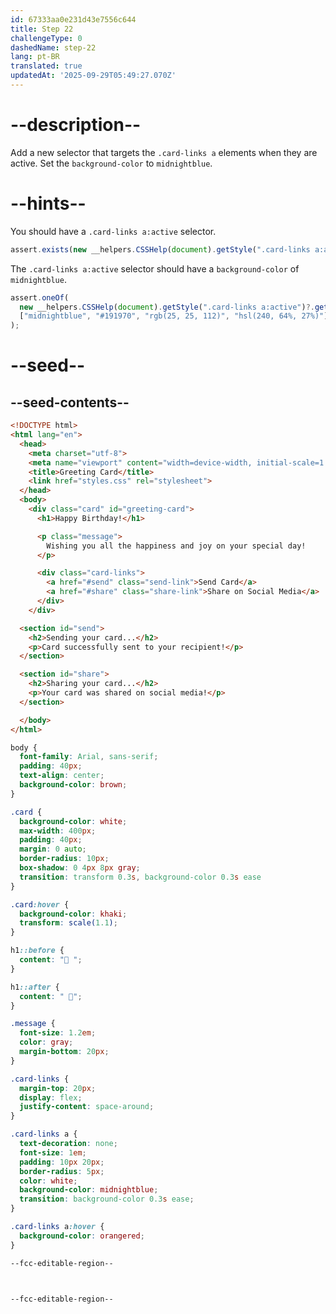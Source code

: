 ```yaml
---
id: 67333aa0e231d43e7556c644
title: Step 22
challengeType: 0
dashedName: step-22
lang: pt-BR
translated: true
updatedAt: '2025-09-29T05:49:27.070Z'
---
```


# --description--

Add a new selector that targets the `.card-links a` elements when they are active. Set the `background-color` to `midnightblue`.

# --hints--

You should have a `.card-links a:active` selector.

```js
assert.exists(new __helpers.CSSHelp(document).getStyle(".card-links a:active"));
```

The `.card-links a:active` selector should have a `background-color` of `midnightblue`.

```js
assert.oneOf(
  new __helpers.CSSHelp(document).getStyle(".card-links a:active")?.getPropertyValue("background-color").toLowerCase(),
  ["midnightblue", "#191970", "rgb(25, 25, 112)", "hsl(240, 64%, 27%)"]
);
```

# --seed--

## --seed-contents--

```html
<!DOCTYPE html>
<html lang="en">
  <head>
    <meta charset="utf-8">
    <meta name="viewport" content="width=device-width, initial-scale=1.0">
    <title>Greeting Card</title>
    <link href="styles.css" rel="stylesheet">
  </head>
  <body>
    <div class="card" id="greeting-card">
      <h1>Happy Birthday!</h1>

      <p class="message">
        Wishing you all the happiness and joy on your special day!
      </p>

      <div class="card-links">
        <a href="#send" class="send-link">Send Card</a>
        <a href="#share" class="share-link">Share on Social Media</a>
      </div>
  	</div>

  <section id="send">
    <h2>Sending your card...</h2>
    <p>Card successfully sent to your recipient!</p>
  </section>

  <section id="share">
    <h2>Sharing your card...</h2>
    <p>Your card was shared on social media!</p>
  </section>

  </body>
</html>

```

```css
body {
  font-family: Arial, sans-serif;
  padding: 40px;
  text-align: center;
  background-color: brown;
}

.card {
  background-color: white;
  max-width: 400px;
  padding: 40px;
  margin: 0 auto;
  border-radius: 10px;
  box-shadow: 0 4px 8px gray;
  transition: transform 0.3s, background-color 0.3s ease
}

.card:hover {
  background-color: khaki;
  transform: scale(1.1);
}

h1::before {
  content: "🥳 ";
}

h1::after {
  content: " 🥳";
}

.message {
  font-size: 1.2em;
  color: gray;
  margin-bottom: 20px;
}

.card-links {
  margin-top: 20px;
  display: flex;
  justify-content: space-around;
}

.card-links a {
  text-decoration: none;
  font-size: 1em;
  padding: 10px 20px;
  border-radius: 5px;
  color: white;
  background-color: midnightblue;
  transition: background-color 0.3s ease;
}

.card-links a:hover {
  background-color: orangered;
}

--fcc-editable-region--



--fcc-editable-region--

```
